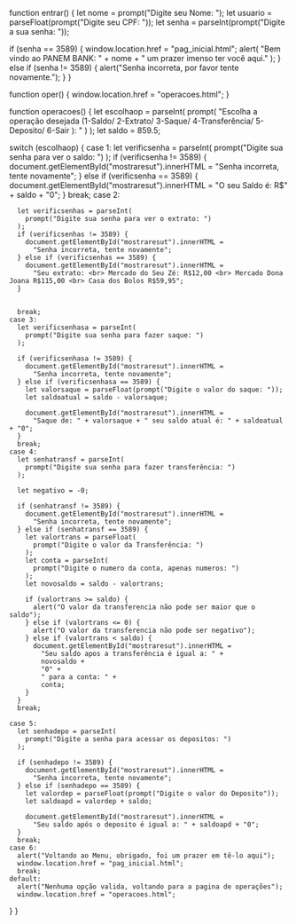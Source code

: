 function entrar() {
  let nome = prompt("Digite seu Nome: ");
  let usuario = parseFloat(prompt("Digite seu CPF: "));
  let senha = parseInt(prompt("Digite a sua senha: "));

  if (senha == 3589) {
    window.location.href = "pag_inicial.html";
    alert(
      "Bem vindo ao PANEM BANK: " + nome + " um prazer imenso ter você aqui."
    );
  } else if (senha != 3589) {
    alert("Senha incorreta, por favor tente novamente.");
  }
}

function oper() {
  window.location.href = "operacoes.html";
}

function operacoes() {
  let escolhaop = parseInt(
    prompt(
      "Escolha a operação desejada (1-Saldo/ 2-Extrato/ 3-Saque/ 4-Transferência/ 5-Deposito/ 6-Sair ): "
    )
  );
  let saldo = 859.5;

  switch (escolhaop) {
    case 1:
      let verificsenha = parseInt(
        prompt("Digite sua senha para ver o saldo: ")
      );
      if (verificsenha != 3589) {
        document.getElementById("mostraresut").innerHTML =
          "Senha incorreta, tente novamente";
      } else if (verificsenha == 3589) {
        document.getElementById("mostraresut").innerHTML =
          "O seu Saldo é: R$" + saldo + "0";
      }
      break;
    case 2:

      let verificsenhas = parseInt(
        prompt("Digite sua senha para ver o extrato: ")
      );
      if (verificsenhas != 3589) {
        document.getElementById("mostraresut").innerHTML =
          "Senha incorreta, tente novamente";
      } else if (verificsenhas == 3589) {
        document.getElementById("mostraresut").innerHTML =
          "Seu extrato: <br> Mercado do Seu Zé: R$12,00 <br> Mercado Dona Joana R$115,00 <br> Casa dos Bolos R$59,95";
      }


      break;
    case 3:
      let verificsenhasa = parseInt(
        prompt("Digite sua senha para fazer saque: ")
      );

      if (verificsenhasa != 3589) {
        document.getElementById("mostraresut").innerHTML =
          "Senha incorreta, tente novamente";
      } else if (verificsenhasa == 3589) {
        let valorsaque = parseFloat(prompt("Digite o valor do saque: "));
        let saldoatual = saldo - valorsaque;

        document.getElementById("mostraresut").innerHTML =
          "Saque de: " + valorsaque + " seu saldo atual é: " + saldoatual + "0";
      }
      break;
    case 4:
      let senhatransf = parseInt(
        prompt("Digite sua senha para fazer transferência: ")
      );

      let negativo = -0;

      if (senhatransf != 3589) {
        document.getElementById("mostraresut").innerHTML =
          "Senha incorreta, tente novamente";
      } else if (senhatransf == 3589) {
        let valortrans = parseFloat(
          prompt("Digite o valor da Transferência: ")
        );
        let conta = parseInt(
          prompt("Digite o numero da conta, apenas numeros: ")
        );
        let novosaldo = saldo - valortrans;

        if (valortrans >= saldo) {
          alert("O valor da transferencia não pode ser maior que o saldo");
        } else if (valortrans <= 0) {
          alert("O valor da transferencia não pode ser negativo");
        } else if (valortrans < saldo) {
          document.getElementById("mostraresut").innerHTML =
            "Seu saldo apos a transferência é igual a: " +
            novosaldo +
            "0" +
            " para a conta: " +
            conta;
        }
      }
      break;
      
    case 5:
      let senhadepo = parseInt(
        prompt("Digite a senha para acessar os depositos: ")
      );

      if (senhadepo != 3589) {
        document.getElementById("mostraresut").innerHTML =
          "Senha incorreta, tente novamente";
      } else if (senhadepo == 3589) {
        let valordep = parseFloat(prompt("Digite o valor do Deposito"));
        let saldoapd = valordep + saldo;

        document.getElementById("mostraresut").innerHTML =
          "Seu saldo após o deposito é igual a: " + saldoapd + "0";
      }
      break;
    case 6:
      alert("Voltando ao Menu, obrigado, foi um prazer em tê-lo aqui");
      window.location.href = "pag_inicial.html";
      break;
    default:
      alert("Nenhuma opção valida, voltando para a pagina de operações");
      window.location.href = "operacoes.html";
  }
}
